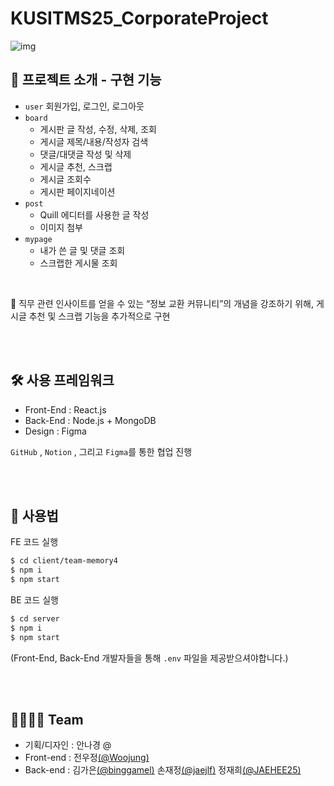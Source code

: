 # KUSITMS25_CorporateProject

![img](https://user-images.githubusercontent.com/78673570/159775870-576637c0-f820-4d96-87a2-b3879663cfc1.png)


## 📑 프로젝트 소개 - 구현 기능

- `user`  회원가입, 로그인, 로그아웃
- `board`
    - 게시판 글 작성, 수정, 삭제, 조회
    - 게시글 제목/내용/작성자 검색
    - 댓글/대댓글 작성 및 삭제
    - 게시글 추천, 스크랩
    - 게시글 조회수
    - 게시판 페이지네이션
- `post`
    - Quill 에디터를 사용한 글 작성
    - 이미지 첨부
- `mypage`
    - 내가 쓴 글 및 댓글 조회
    - 스크랩한 게시물 조회

<br>

📌 직무 관련 인사이트를 얻을 수 있는 “정보 교환 커뮤니티”의 개념을 강조하기 위해, 게시글 추천 및 스크랩 기능을 추가적으로 구현


<br><br>
## 🛠 사용 프레임워크
- Front-End : React.js
- Back-End  : Node.js + MongoDB
- Design : Figma

`GitHub` , `Notion` , 그리고 `Figma`를 통한 협업 진행

<br><br>
## 📗 사용법

FE 코드 실행

```bash
$ cd client/team-memory4
$ npm i
$ npm start
```

BE 코드 실행

```bash
$ cd server
$ npm i
$ npm start
```

(Front-End, Back-End 개발자들을 통해 `.env` 파일을 제공받으셔야합니다.)

<br><br>
## 👨‍👩‍👧‍👦 Team

- 기획/디자인 : 안나경 @
- Front-end : 전우정<a href="https://github.com/Woojung0618" target="_blank">(@Woojung)</a>
- Back-end :
김가은<a href="https://github.com/binggamel" target="_blank">(@binggamel)</a>
손재정<a href="https://github.com/jaejlf" target="_blank">(@jaejlf)</a>
정재희<a href="https://github.com/JAEHEE25" target="_blank">(@JAEHEE25)</a>
